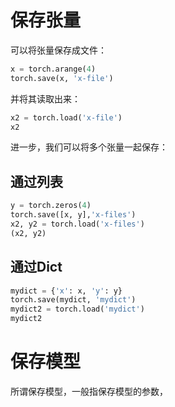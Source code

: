 # 保存张量
可以将张量保存成文件：
```python
x = torch.arange(4)
torch.save(x, 'x-file')
```

并将其读取出来：
```python
x2 = torch.load('x-file')
x2
```


进一步，我们可以将多个张量一起保存：
## 通过列表
```python
y = torch.zeros(4)
torch.save([x, y],'x-files')
x2, y2 = torch.load('x-files')
(x2, y2)
```
## 通过Dict
```python
mydict = {'x': x, 'y': y}
torch.save(mydict, 'mydict')
mydict2 = torch.load('mydict')
mydict2
```

# 保存模型
所谓保存模型，一般指保存模型的参数，